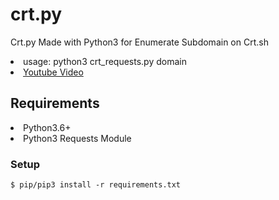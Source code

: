 # crt.py
Crt.py Made with Python3 for Enumerate Subdomain on Crt.sh
  <li> usage: python3 crt_requests.py domain </li>
  <li> <a href="https://www.youtube.com/watch?v=wglIKPp_-Ts">Youtube Video </a> </li>
<h2> Requirements </h2>
  <li>Python3.6+ </li>
  <li>Python3 Requests Module </li>
<h3> Setup </h3>
  <code>$ pip/pip3 install -r requirements.txt </code>
  
